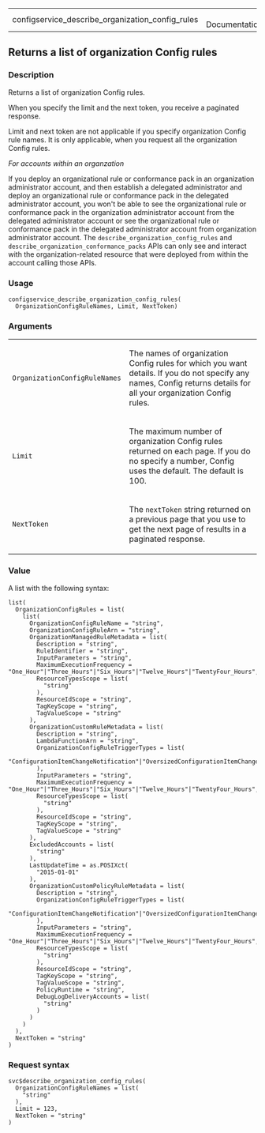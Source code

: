 <table style="width: 100%;">
<tbody>
<tr class="odd">
<td>configservice_describe_organization_config_rules</td>
<td style="text-align: right;">R Documentation</td>
</tr>
</tbody>
</table>

## Returns a list of organization Config rules

### Description

Returns a list of organization Config rules.

When you specify the limit and the next token, you receive a paginated
response.

Limit and next token are not applicable if you specify organization
Config rule names. It is only applicable, when you request all the
organization Config rules.

*For accounts within an organzation*

If you deploy an organizational rule or conformance pack in an
organization administrator account, and then establish a delegated
administrator and deploy an organizational rule or conformance pack in
the delegated administrator account, you won't be able to see the
organizational rule or conformance pack in the organization
administrator account from the delegated administrator account or see
the organizational rule or conformance pack in the delegated
administrator account from organization administrator account. The
`describe_organization_config_rules` and
`describe_organization_conformance_packs` APIs can only see and interact
with the organization-related resource that were deployed from within
the account calling those APIs.

### Usage

    configservice_describe_organization_config_rules(
      OrganizationConfigRuleNames, Limit, NextToken)

### Arguments

<table>
<colgroup>
<col style="width: 35%" />
<col style="width: 65%" />
</colgroup>
<tbody>
<tr class="odd">
<td><code
id="configservice_describe_organization_config_rules_:_OrganizationConfigRuleNames">OrganizationConfigRuleNames</code></td>
<td><p>The names of organization Config rules for which you want
details. If you do not specify any names, Config returns details for all
your organization Config rules.</p></td>
</tr>
<tr class="even">
<td><code
id="configservice_describe_organization_config_rules_:_Limit">Limit</code></td>
<td><p>The maximum number of organization Config rules returned on each
page. If you do no specify a number, Config uses the default. The
default is 100.</p></td>
</tr>
<tr class="odd">
<td><code
id="configservice_describe_organization_config_rules_:_NextToken">NextToken</code></td>
<td><p>The <code>nextToken</code> string returned on a previous page
that you use to get the next page of results in a paginated
response.</p></td>
</tr>
</tbody>
</table>

### Value

A list with the following syntax:

    list(
      OrganizationConfigRules = list(
        list(
          OrganizationConfigRuleName = "string",
          OrganizationConfigRuleArn = "string",
          OrganizationManagedRuleMetadata = list(
            Description = "string",
            RuleIdentifier = "string",
            InputParameters = "string",
            MaximumExecutionFrequency = "One_Hour"|"Three_Hours"|"Six_Hours"|"Twelve_Hours"|"TwentyFour_Hours",
            ResourceTypesScope = list(
              "string"
            ),
            ResourceIdScope = "string",
            TagKeyScope = "string",
            TagValueScope = "string"
          ),
          OrganizationCustomRuleMetadata = list(
            Description = "string",
            LambdaFunctionArn = "string",
            OrganizationConfigRuleTriggerTypes = list(
              "ConfigurationItemChangeNotification"|"OversizedConfigurationItemChangeNotification"|"ScheduledNotification"
            ),
            InputParameters = "string",
            MaximumExecutionFrequency = "One_Hour"|"Three_Hours"|"Six_Hours"|"Twelve_Hours"|"TwentyFour_Hours",
            ResourceTypesScope = list(
              "string"
            ),
            ResourceIdScope = "string",
            TagKeyScope = "string",
            TagValueScope = "string"
          ),
          ExcludedAccounts = list(
            "string"
          ),
          LastUpdateTime = as.POSIXct(
            "2015-01-01"
          ),
          OrganizationCustomPolicyRuleMetadata = list(
            Description = "string",
            OrganizationConfigRuleTriggerTypes = list(
              "ConfigurationItemChangeNotification"|"OversizedConfigurationItemChangeNotification"
            ),
            InputParameters = "string",
            MaximumExecutionFrequency = "One_Hour"|"Three_Hours"|"Six_Hours"|"Twelve_Hours"|"TwentyFour_Hours",
            ResourceTypesScope = list(
              "string"
            ),
            ResourceIdScope = "string",
            TagKeyScope = "string",
            TagValueScope = "string",
            PolicyRuntime = "string",
            DebugLogDeliveryAccounts = list(
              "string"
            )
          )
        )
      ),
      NextToken = "string"
    )

### Request syntax

    svc$describe_organization_config_rules(
      OrganizationConfigRuleNames = list(
        "string"
      ),
      Limit = 123,
      NextToken = "string"
    )
